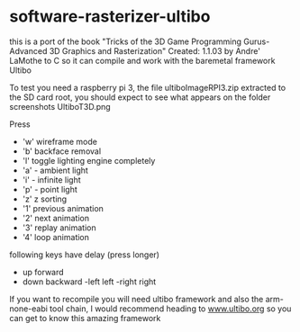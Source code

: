 # software-rasterizer-ultibo 
this is a port of the book
"Tricks of the 3D Game Programming Gurus-Advanced 3D Graphics and Rasterization"
Created: 1.1.03 by Andre' LaMothe
to C so it can compile and work with the baremetal framework Ultibo

To test you need a raspberry pi 3, the file ultiboImageRPI3.zip extracted
to the SD card root, you should expect to see what appears on the
folder screenshots UltiboT3D.png 

Press
- 'w' wireframe mode
- 'b' backface removal
- 'l' toggle lighting engine completely
- 'a' - ambient light
- 'i' - infinite light
- 'p' - point light
- 'z' z sorting
- '1' previous animation
- '2' next animation
- '3' replay animation
- '4' loop animation

following keys have delay (press longer)

- up forward
- down backward
-left left
-right right

If you want to recompile you will need ultibo framework and also
the arm-none-eabi tool chain, I would recommend heading to www.ultibo.org
so you can get to know this amazing framework
